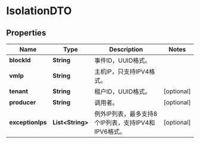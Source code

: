 
# IsolationDTO

## Properties
Name | Type | Description | Notes
------------ | ------------- | ------------- | -------------
**blockId** | **String** | 事件ID，UUID格式。 | 
**vmIp** | **String** | 主机IP，只支持IPV4格式。 | 
**tenant** | **String** | 租户ID，UUID格式。 |  [optional]
**producer** | **String** | 调用者。 |  [optional]
**exceptionIps** | **List&lt;String&gt;** | 例外IP列表，最多支持8个IP列表，支持IPV4和IPV6格式。 |  [optional]



